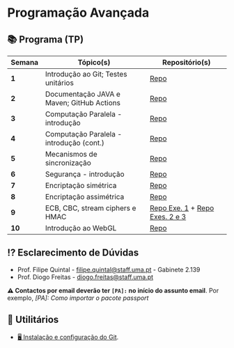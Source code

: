 # Programação Avançada

## 📚 Programa (TP)

| Semana | Tópico(s)                                 | Repositório(s)                                                                                                                                                  |
|--------|-------------------------------------------|-----------------------------------------------------------------------------------------------------------------------------------------------------------------|
| **1**  | Introdução ao Git; Testes unitários       | [Repo](https://github.com/Programacao-Avancada-2223/flight-management)                                                                                          |
| **2**  | Documentação JAVA e Maven; GitHub Actions | [Repo](https://github.com/Programacao-Avancada-2223/banking-account)                                                                                            |
| **3**  | Computação Paralela - introdução          | [Repo](https://github.com/Programacao-Avancada-2223/html-stripper)                                                                                              |
| **4**  | Computação Paralela - introdução (cont.)  | [Repo](https://github.com/Programacao-Avancada-2223/image-filter)                                                                                               |
| **5**  | Mecanismos de sincronização               | [Repo](https://github.com/Programacao-Avancada-2223/web-server)                                                                                                 |
| **6**  | Segurança - introdução                    | [Repo](https://github.com/Programacao-Avancada-2223/ascii-encryption)                                                                                           |
| **7**  | Encriptação simétrica                     | [Repo](https://github.com/Programacao-Avancada-2223/symmetric-encryption)                                                                                       |
| **8**  | Encriptação assimétrica                   | [Repo](https://github.com/Programacao-Avancada-2223/asymmetric-encryption)                                                                                      |
| **9**  | ECB, CBC, stream ciphers e HMAC           | [Repo Exe. 1](https://github.com/Programacao-Avancada-2223/aes-ecb-cbc) +  [Repo Exes. 2 e 3](https://github.com/Programacao-Avancada-2223/stream-ciphers-HMAC) |
| **10** | Introdução ao WebGL                       | [Repo](https://github.com/Programacao-Avancada-2223/introduction-webgl)                                                                                         |

## ⁉️ Esclarecimento de Dúvidas

- Prof. Filipe Quintal - filipe.quintal@staff.uma.pt - Gabinete 2.139
- Prof. Diogo Freitas - diogo.freitas@staff.uma.pt

**⚠️ Contactos por email deverão ter `[PA]:` no início do assunto email**. Por exemplo, _[PA]: Como importar o pacote
passport_

## 🧰 Utilitários

<!--- - [⌨️ Convite para o Discord da disciplina](https://discord.gg/4dZKET89EG). -->
<!--- - [✏️ Inscrição no GitHub da disciplina](https://moodle.cee.uma.pt/2223/mod/feedback/view.php?id=41862). -->
- [🖥️ Instalação e configuração do Git](https://moodle.cee.uma.pt/2223/mod/resource/view.php?id=39473).  
